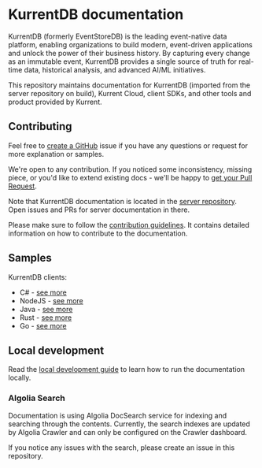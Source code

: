 # KurrentDB documentation

KurrentDB (formerly EventStoreDB) is the leading event-native data platform, enabling organizations to build modern, event-driven applications and unlock the power of their business history. By capturing every change as an immutable event, KurrentDB provides a single source of truth for real-time data, historical analysis, and advanced AI/ML initiatives.

This repository maintains documentation for KurrentDB (imported from the server repository on build), Kurrent Cloud, client SDKs, and other tools and product provided by Kurrent.

## Contributing

Feel free to [create a GitHub](https://github.com/kurrent-io/documentation/issues/new) issue if you have any questions or request for more explanation or samples.

We're open to any contribution. If you noticed some inconsistency, missing piece, or you'd like to extend existing docs - we'll be happy to [get your Pull Request](https://github.com/kurrent-io/documentation/compare).

Note that KurrentDB documentation is located in the [server repository](https://github.com/kurrent-io/KurrentDB). Open issues and PRs for server documentation in there.

Please make sure to follow the [contribution guidelines](CONTRIBUTING.md). It contains detailed information on how to contribute to the documentation.

## Samples

KurrentDB clients:
- C# - [see more](https://github.com/kurrent-io/KurrentDB-Client-Dotnet/tree/master/samples)
- NodeJS - [see more](https://github.com/kurrent-io/KurrentDB-Client-NodeJS/tree/master/packages/test/src/samples)
- Java - [see more](https://github.com/kurrent-io/KurrentDB-Client-Java/tree/trunk/src/test/java/io/kurrent/dbclient/samples)
- Rust - [see more](https://github.com/kurrent-io/KurrentDB-Client-Rust/tree/master/examples)
- Go - [see more](https://github.com/kurrent-io/KurrentDB-Client-Go/tree/master/samples)

## Local development

Read the [local development guide](CONTRIBUTING.md#running-the-documentation-locally) to learn how to run the documentation locally.

### Algolia Search

Documentation is using Algolia DocSearch service for indexing and searching through the contents. Currently, the search indexes are updated by Algolia Crawler and can only be configured on the Crawler dashboard.

If you notice any issues with the search, please create an issue in this repository.

